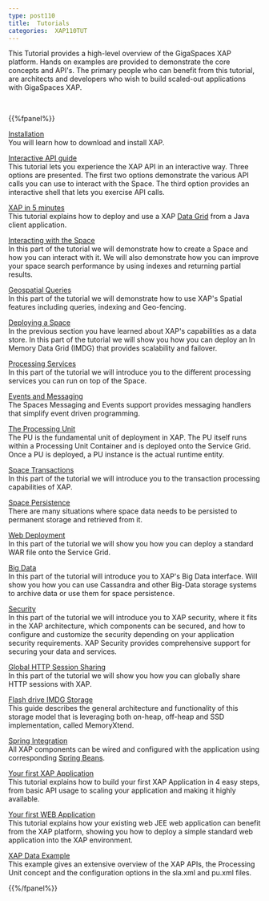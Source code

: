 ```yaml
---
type: post110
title:  Tutorials
categories:  XAP110TUT
---
```



This Tutorial provides a high-level overview of the GigaSpaces XAP platform. Hands on examples are provided to demonstrate the core concepts and API's. The primary people who can benefit from this tutorial, are architects and developers who wish to build scaled-out applications with GigaSpaces XAP.


<br>



{{%fpanel%}}

[Installation](./installation.html)<br>
You will learn   how to download and install XAP.

[Interactive API guide](./interactive-api-guide.html)<br>
This tutorial lets you experience the XAP API in an interactive way. Three options are presented. The first two options demonstrate the various API calls you can use to interact with the Space. The third option provides an interactive shell that lets you exercise API calls.

[XAP in 5 minutes](./xap-java-in-5-minutes.html)<br>
This tutorial explains how to deploy and use a XAP [Data Grid](/product_overview/the-in-memory-data-grid.html) from a Java client application.

[Interacting with the Space](./java-tutorial-part1.html)<br>
In this part of the tutorial we will demonstrate how to create a Space and how you can interact with it. We will also demonstrate how you can improve your space search performance by using indexes and returning partial results.

[Geospatial Queries](./java-tutorial-part11.html)<br>
In this part of the tutorial we will demonstrate how to use XAP's Spatial features including queries, indexing and Geo-fencing.


[Deploying a Space](./java-tutorial-part2.html)<br>
In the previous section  you have learned about XAP's capabilities as a data store. In this part of the tutorial we will show you how you can deploy an In Memory Data Grid (IMDG) that provides scalability and failover.

[Processing Services](./java-tutorial-part3.html)<br>
In this part of the tutorial we will introduce you to the different processing services you can run on top of the Space.

[Events and Messaging](./java-tutorial-part4.html)<br>
The Spaces Messaging and Events support provides messaging handlers that simplify event driven programming.

[The Processing Unit](./java-tutorial-part5.html)<br>
The PU is the fundamental unit of deployment in XAP. The PU itself runs within a Processing Unit Container and is deployed onto the Service Grid. Once a PU is deployed, a PU instance is the actual runtime entity.

[Space Transactions](./java-tutorial-part6.html)<br>
In this part of the tutorial we will introduce you to the transaction processing capabilities of XAP.

[Space Persistence](./java-tutorial-part7.html)<br>
There are many situations where space data needs to be persisted to permanent storage and retrieved from it.

[Web Deployment](./java-tutorial-part8.html)<br>
In this part of the tutorial we will show you how you can deploy a standard WAR file onto the Service Grid.


[Big Data](./java-tutorial-part9.html)<br>
In this part of the tutorial will introduce you to XAP's Big Data interface. Will show you how you can use Cassandra and other Big-Data storage systems to archive data or use them for space persistence.

[Security](./java-tutorial-part10.html)<br>
In this part of the tutorial we will introduce you to XAP security, where it fits in the XAP architecture, which components can be secured, and how to configure and customize the security depending on your application security requirements. XAP Security provides comprehensive support for securing your data and services.


[Global HTTP Session Sharing](./http-session-sharing.html)<br>
In this part of the tutorial we will show you how you can globally share HTTP sessions with XAP.

[Flash drive IMDG Storage](./blobstore.html)<br>
This guide describes the general architecture and functionality of this storage model that is leveraging both on-heap, off-heap and SSD implementation, called MemoryXtend.

[Spring Integration](./spring-integration.html)<br>
All XAP components can be wired and configured with the application using corresponding [Spring Beans](http://spring.io/).

[Your first XAP Application](./first-xap-app.html)<br>
This tutorial explains how to build your first XAP Application in 4 easy steps, from basic API usage to scaling your application and making it highly available.

[Your first WEB Application](./first-web-app.html)<br>
This tutorial explains how your existing web JEE web application can benefit from the XAP platform, showing you how to deploy a simple standard web application into the XAP environment.

[XAP Data Example](./the-openspaces-data-example.html)<br>
This example gives an extensive overview of the XAP APIs, the Processing Unit concept and the configuration options in the sla.xml and pu.xml files.

{{%/fpanel%}}


